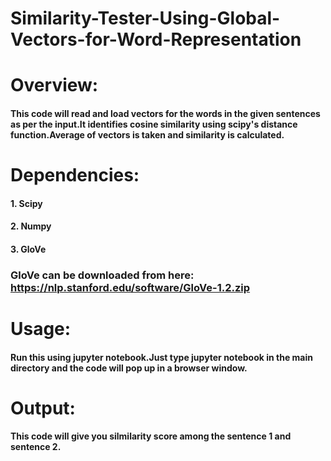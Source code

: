 # Similarity-Tester-Using-Global-Vectors-for-Word-Representation
# Overview:
#### This code will read and load vectors for the words in the given sentences as per the input.It identifies cosine similarity using scipy's distance function.Average of vectors is taken and similarity is calculated.
# Dependencies:
#### 1. Scipy
#### 2. Numpy
#### 3. GloVe
### GloVe can be downloaded from here: https://nlp.stanford.edu/software/GloVe-1.2.zip
# Usage:
#### Run this using jupyter notebook.Just type jupyter notebook in the main directory and the code will pop up in a browser window.
# Output:
#### This code will give you silmilarity score among the sentence 1 and sentence 2.




